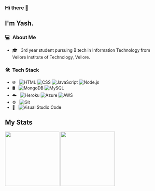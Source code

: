 ### Hi there 👋

## I'm Yash.

### 💻 &nbsp;About Me 
- 🎓 &nbsp; 3rd year student pursuing B.tech in Information Technology from Vellore Institute of Technology, Vellore.


### 🛠 &nbsp;Tech Stack

- 🌐 &nbsp;
  ![HTML](https://img.shields.io/badge/-HTML-333333?style=flat&logo=HTML5)
  ![CSS](https://img.shields.io/badge/-CSS-333333?style=flat&logo=CSS3&logoColor=1572B6)
  ![JavaScript](https://img.shields.io/badge/-JavaScript-333333?style=flat&logo=javascript)
  ![Node.js](https://img.shields.io/badge/-Node.js-333333?style=flat&logo=node.js)
- 🛢 &nbsp;
  ![MongoDB](https://img.shields.io/badge/-MongoDB-333333?style=flat&logo=mongodb)
  ![MySQL](https://img.shields.io/badge/-MySQL-333333?style=flat&logo=MySQL)
- :cloud: &nbsp;
  ![Heroku](https://img.shields.io/badge/-Heroku-333333?style=flat&logo=heroku)
  ![Azure](https://img.shields.io/badge/-Azure-333333?style=flat&logo=azure-devops)
  ![AWS](https://img.shields.io/badge/-AWS-333333?style=flat&logo=aws-devops)
- ⚙️ &nbsp;
  ![Git](https://img.shields.io/badge/-Git-333333?style=flat&logo=git)
- 🔧 &nbsp;
  ![Visual Studio Code](https://img.shields.io/badge/-Visual%20Studio%20Code-333333?style=flat&logo=visual-studio-code&logoColor=007ACC)

## My Stats
<p>
<img height="180em" src="https://github-readme-stats.vercel.app/api?username=singhalyash8080&show_icons=true&theme=radical" />
<img height="180em" src="https://github-readme-stats.vercel.app/api/top-langs/?username=singhalyash8080&layout=compact&theme=radical" />
</p>


